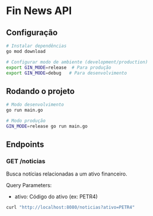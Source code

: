 # Fin News API

## Configuração

```bash
# Instalar dependências
go mod download

# Configurar modo de ambiente (development/production)
export GIN_MODE=release  # Para produção
export GIN_MODE=debug   # Para desenvolvimento
```

## Rodando o projeto

```bash
# Modo desenvolvimento
go run main.go

# Modo produção
GIN_MODE=release go run main.go
```

## Endpoints

### GET /noticias

Busca notícias relacionadas a um ativo financeiro.

Query Parameters:

- ativo: Código do ativo (ex: PETR4)

```bash
curl "http://localhost:8080/noticias?ativo=PETR4"
```
